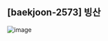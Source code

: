 ## [baekjoon-2573] 빙산

![image](https://user-images.githubusercontent.com/22045163/92456953-8d21a100-f1fe-11ea-91a2-f3566800ab50.png)
